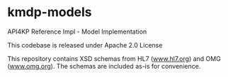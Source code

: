 # kmdp-models
API4KP Reference Impl - Model Implementation

This codebase is released under Apache 2.0 License

This repository contains XSD schemas from HL7 (www.hl7.org) and OMG (www.omg.org). 
The schemas are included as-is for convenience. 
